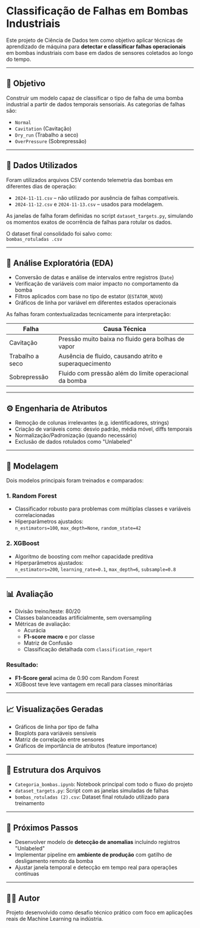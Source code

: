 # Classificação de Falhas em Bombas Industriais

Este projeto de Ciência de Dados tem como objetivo aplicar técnicas de aprendizado de máquina para **detectar e classificar falhas operacionais** em bombas industriais com base em dados de sensores coletados ao longo do tempo.

---

## 🎯 Objetivo

Construir um modelo capaz de classificar o tipo de falha de uma bomba industrial a partir de dados temporais sensoriais. As categorias de falhas são:

- `Normal`
- `Cavitation` (Cavitação)
- `Dry_run` (Trabalho a seco)
- `OverPressure` (Sobrepressão)

---

## 📁 Dados Utilizados

Foram utilizados arquivos CSV contendo telemetria das bombas em diferentes dias de operação:

- `2024-11-11.csv` – não utilizado por ausência de falhas compatíveis.
- `2024-11-12.csv` e `2024-11-13.csv` – usados para modelagem.

As janelas de falha foram definidas no script `dataset_targets.py`, simulando os momentos exatos de ocorrência de falhas para rotular os dados.

O dataset final consolidado foi salvo como:  
`bombas_rotuladas .csv`

---

## 🔎 Análise Exploratória (EDA)

- Conversão de datas e análise de intervalos entre registros (`Date`)
- Verificação de variáveis com maior impacto no comportamento da bomba
- Filtros aplicados com base no tipo de estator (`ESTATOR_NOVO`)
- Gráficos de linha por variável em diferentes estados operacionais

As falhas foram contextualizadas tecnicamente para interpretação:

| Falha          | Causa Técnica                                              |
|----------------|------------------------------------------------------------|
| Cavitação      | Pressão muito baixa no fluido gera bolhas de vapor         |
| Trabalho a seco| Ausência de fluido, causando atrito e superaquecimento     |
| Sobrepressão   | Fluido com pressão além do limite operacional da bomba     |

---

## ⚙️ Engenharia de Atributos

- Remoção de colunas irrelevantes (e.g. identificadores, strings)
- Criação de variáveis como: desvio padrão, média móvel, diffs temporais
- Normalização/Padronização (quando necessário)
- Exclusão de dados rotulados como "Unlabeled"

---

## 🤖 Modelagem

Dois modelos principais foram treinados e comparados:

### 1. Random Forest
- Classificador robusto para problemas com múltiplas classes e variáveis correlacionadas
- Hiperparâmetros ajustados:  
  `n_estimators=100`, `max_depth=None`, `random_state=42`

### 2. XGBoost
- Algoritmo de boosting com melhor capacidade preditiva
- Hiperparâmetros ajustados:  
  `n_estimators=200`, `learning_rate=0.1`, `max_depth=6`, `subsample=0.8`

---

## 📊 Avaliação

- Divisão treino/teste: 80/20
- Classes balanceadas artificialmente, sem oversampling
- Métricas de avaliação:
  - Acurácia
  - **F1-score macro** e por classe
  - Matriz de Confusão
  - Classificação detalhada com `classification_report`

### Resultado:
- **F1-Score geral** acima de 0.90 com Random Forest
- XGBoost teve leve vantagem em recall para classes minoritárias

---

## 📈 Visualizações Geradas

- Gráficos de linha por tipo de falha
- Boxplots para variáveis sensíveis
- Matriz de correlação entre sensores
- Gráficos de importância de atributos (feature importance)

---

## 📂 Estrutura dos Arquivos

- `Categoria_bombas.ipynb`: Notebook principal com todo o fluxo do projeto
- `dataset_targets.py`: Script com as janelas simuladas de falhas
- `bombas_rotuladas (2).csv`: Dataset final rotulado utilizado para treinamento

---

## 🧭 Próximos Passos

- Desenvolver modelo de **detecção de anomalias** incluindo registros "Unlabeled"
- Implementar pipeline em **ambiente de produção** com gatilho de desligamento remoto da bomba
- Ajustar janela temporal e detecção em tempo real para operações contínuas

---

## 👨‍💻 Autor

Projeto desenvolvido como desafio técnico prático com foco em aplicações reais de Machine Learning na indústria.

